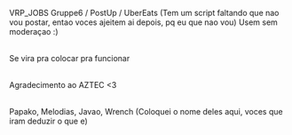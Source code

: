 VRP_JOBS
Gruppe6 / PostUp / UberEats (Tem um script faltando que nao vou postar, entao voces ajeitem ai depois, pq eu que nao vou)
Usem sem moderaçao :)

<br> Se vira pra colocar pra funcionar </br> 

<br> Agradecimento ao AZTEC <3 </br> 

<br> Papako, Melodias, Javao, Wrench (Coloquei o nome deles aqui, voces que iram deduzir o que e) </br> 

